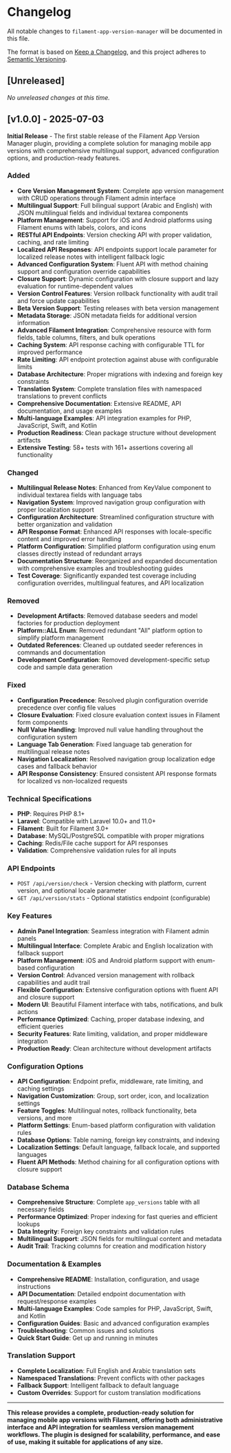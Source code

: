 # Changelog

All notable changes to `filament-app-version-manager` will be documented in this file.

The format is based on [Keep a Changelog](https://keepachangelog.com/en/1.0.0/),
and this project adheres to [Semantic Versioning](https://semver.org/spec/v2.0.0.html).

## [Unreleased]

*No unreleased changes at this time.*

## [v1.0.0] - 2025-07-03

**Initial Release** - The first stable release of the Filament App Version Manager plugin, providing a complete solution for managing mobile app versions with comprehensive multilingual support, advanced configuration options, and production-ready features.

### Added
- **Core Version Management System**: Complete app version management with CRUD operations through Filament admin interface
- **Multilingual Support**: Full bilingual support (Arabic and English) with JSON multilingual fields and individual textarea components
- **Platform Management**: Support for iOS and Android platforms using Filament enums with labels, colors, and icons
- **RESTful API Endpoints**: Version checking API with proper validation, caching, and rate limiting
- **Localized API Responses**: API endpoints support locale parameter for localized release notes with intelligent fallback logic
- **Advanced Configuration System**: Fluent API with method chaining support and configuration override capabilities
- **Closure Support**: Dynamic configuration with closure support and lazy evaluation for runtime-dependent values
- **Version Control Features**: Version rollback functionality with audit trail and force update capabilities
- **Beta Version Support**: Testing releases with beta version management
- **Metadata Storage**: JSON metadata fields for additional version information
- **Advanced Filament Integration**: Comprehensive resource with form fields, table columns, filters, and bulk operations
- **Caching System**: API response caching with configurable TTL for improved performance
- **Rate Limiting**: API endpoint protection against abuse with configurable limits
- **Database Architecture**: Proper migrations with indexing and foreign key constraints
- **Translation System**: Complete translation files with namespaced translations to prevent conflicts
- **Comprehensive Documentation**: Extensive README, API documentation, and usage examples
- **Multi-language Examples**: API integration examples for PHP, JavaScript, Swift, and Kotlin
- **Production Readiness**: Clean package structure without development artifacts
- **Extensive Testing**: 58+ tests with 161+ assertions covering all functionality

### Changed
- **Multilingual Release Notes**: Enhanced from KeyValue component to individual textarea fields with language tabs
- **Navigation System**: Improved navigation group configuration with proper localization support
- **Configuration Architecture**: Streamlined configuration structure with better organization and validation
- **API Response Format**: Enhanced API responses with locale-specific content and improved error handling
- **Platform Configuration**: Simplified platform configuration using enum classes directly instead of redundant arrays
- **Documentation Structure**: Reorganized and expanded documentation with comprehensive examples and troubleshooting guides
- **Test Coverage**: Significantly expanded test coverage including configuration overrides, multilingual features, and API localization

### Removed
- **Development Artifacts**: Removed database seeders and model factories for production deployment
- **Platform::ALL Enum**: Removed redundant "All" platform option to simplify platform management
- **Outdated References**: Cleaned up outdated seeder references in commands and documentation
- **Development Configuration**: Removed development-specific setup code and sample data generation

### Fixed
- **Configuration Precedence**: Resolved plugin configuration override precedence over config file values
- **Closure Evaluation**: Fixed closure evaluation context issues in Filament form components
- **Null Value Handling**: Improved null value handling throughout the configuration system
- **Language Tab Generation**: Fixed language tab generation for multilingual release notes
- **Navigation Localization**: Resolved navigation group localization edge cases and fallback behavior
- **API Response Consistency**: Ensured consistent API response formats for localized vs non-localized requests

### Technical Specifications
- **PHP**: Requires PHP 8.1+
- **Laravel**: Compatible with Laravel 10.0+ and 11.0+
- **Filament**: Built for Filament 3.0+
- **Database**: MySQL/PostgreSQL compatible with proper migrations
- **Caching**: Redis/File cache support for API responses
- **Validation**: Comprehensive validation rules for all inputs

### API Endpoints
- `POST /api/version/check` - Version checking with platform, current version, and optional locale parameter
- `GET /api/version/stats` - Optional statistics endpoint (configurable)

### Key Features
- **Admin Panel Integration**: Seamless integration with Filament admin panels
- **Multilingual Interface**: Complete Arabic and English localization with fallback support
- **Platform Management**: iOS and Android platform support with enum-based configuration
- **Version Control**: Advanced version management with rollback capabilities and audit trail
- **Flexible Configuration**: Extensive configuration options with fluent API and closure support
- **Modern UI**: Beautiful Filament interface with tabs, notifications, and bulk actions
- **Performance Optimized**: Caching, proper database indexing, and efficient queries
- **Security Features**: Rate limiting, validation, and proper middleware integration
- **Production Ready**: Clean architecture without development artifacts

### Configuration Options
- **API Configuration**: Endpoint prefix, middleware, rate limiting, and caching settings
- **Navigation Customization**: Group, sort order, icon, and localization settings
- **Feature Toggles**: Multilingual notes, rollback functionality, beta versions, and more
- **Platform Settings**: Enum-based platform configuration with validation rules
- **Database Options**: Table naming, foreign key constraints, and indexing
- **Localization Settings**: Default language, fallback locale, and supported languages
- **Fluent API Methods**: Method chaining for all configuration options with closure support

### Database Schema
- **Comprehensive Structure**: Complete `app_versions` table with all necessary fields
- **Performance Optimized**: Proper indexing for fast queries and efficient lookups
- **Data Integrity**: Foreign key constraints and validation rules
- **Multilingual Support**: JSON fields for multilingual content and metadata
- **Audit Trail**: Tracking columns for creation and modification history

### Documentation & Examples
- **Comprehensive README**: Installation, configuration, and usage instructions
- **API Documentation**: Detailed endpoint documentation with request/response examples
- **Multi-language Examples**: Code samples for PHP, JavaScript, Swift, and Kotlin
- **Configuration Guides**: Basic and advanced configuration examples
- **Troubleshooting**: Common issues and solutions
- **Quick Start Guide**: Get up and running in minutes

### Translation Support
- **Complete Localization**: Full English and Arabic translation sets
- **Namespaced Translations**: Prevent conflicts with other packages
- **Fallback Support**: Intelligent fallback to default language
- **Custom Overrides**: Support for custom translation modifications

---

**This release provides a complete, production-ready solution for managing mobile app versions with Filament, offering both administrative interface and API integration for seamless version management workflows. The plugin is designed for scalability, performance, and ease of use, making it suitable for applications of any size.**
